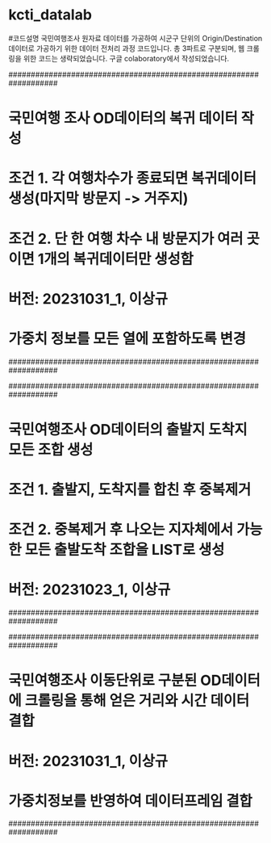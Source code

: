 # kcti_datalab

#코드설명
국민여행조사 원자료 데이터를 가공하여 시군구 단위의 Origin/Destination 데이터로 가공하기 위한 데이터 전처리 과정 코드입니다.
총 3파트로 구분되며, 웹 크롤링을 위한 코드는 생략되었습니다.
구글 colaboratory에서 작성되었습니다.


###################################################################
# 국민여행 조사 OD데이터의 복귀 데이터 작성
# 조건 1. 각 여행차수가 종료되면 복귀데이터 생성(마지막 방문지 -> 거주지)
# 조건 2. 단 한 여행 차수 내 방문지가 여러 곳이면 1개의 복귀데이터만 생성함
# 버전: 20231031_1, 이상규
# 가중치 정보를 모든 열에 포함하도록 변경
###################################################################


###################################################################
# 국민여행조사 OD데이터의 출발지 도착지 모든 조합 생성
# 조건 1. 출발지, 도착지를 합친 후 중복제거
# 조건 2. 중복제거 후 나오는 지자체에서 가능한 모든 출발도착 조합을 LIST로 생성
# 버전: 20231023_1, 이상규
###################################################################


###################################################################
# 국민여행조사 이동단위로 구분된 OD데이터에 크롤링을 통해 얻은 거리와 시간 데이터 결합
# 버전: 20231031_1, 이상규
# 가중치정보를 반영하여 데이터프레임 결합
###################################################################
